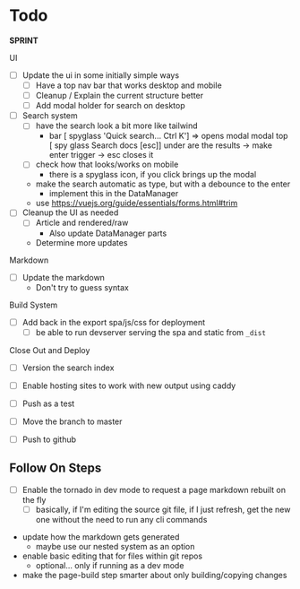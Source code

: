 # Todo

**SPRINT**

UI

* [ ] Update the ui in some initially simple ways
    * [ ] Have a top nav bar that works desktop and mobile
    * [ ] Cleanup / Explain the current structure better
    * [ ] Add modal holder for search on desktop
* [ ] Search system
    * [ ] have the search look a bit more like tailwind
        * bar
          [ spyglass 'Quick search... Ctrl K'] => opens modal
          modal
            top [ spy glass  Search docs        [esc]]
            under are the results
            -> make enter trigger
            -> esc closes it
    * [ ] check how that looks/works on mobile
        * there is a spyglass icon, if you click brings up the modal
    * make the search automatic as type, but with a debounce to the enter
        * implement this in the DataManager
    * use https://vuejs.org/guide/essentials/forms.html#trim
* [ ] Cleanup the UI as needed
    * [ ] Article and rendered/raw
        * Also update DataManager parts
    * Determine more updates

Markdown

* [ ] Update the markdown
    * Don't try to guess syntax 


Build System

* [ ] Add back in the export spa/js/css for deployment
    * [ ] be able to run devserver serving the spa and static from `_dist`

Close Out and Deploy

* [ ] Version the search index
* [ ] Enable hosting sites to work with new output using caddy
* [ ] Push as a test
* [ ] Move the branch to master
* [ ] Push to github


## Follow On Steps

* [ ] Enable the tornado in dev mode to request a page markdown rebuilt on the fly
    * [ ] basically, if I'm editing the source git file, if I just refresh, get the new one
          without the need to run any cli commands
* update how the markdown gets generated
    * maybe use our nested system as an option
* enable basic editing that for files within git repos
    * optional... only if running as a dev mode
* make the page-build step smarter about only building/copying changes
